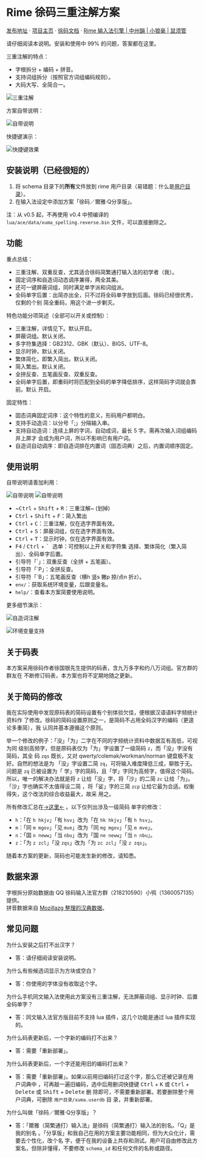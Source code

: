 # Rime 徐码三重注解方案

[发布地址](https://github.com/Ace-Who/rime-xuma-spelling) ·
[项目主页](https://ace-who.github.io/rime-xuma-spelling/) ·
[徐码文档](https://www.xumax.top) ·
[Rime 输入法引擎 | 中州韻 | 小狼毫 | 鼠须管](https://rime.im/)

请仔细阅读本说明。安装和使用中 99% 的问题，答案都在这里。

三重注解的特点：

- 字根拆分 + 编码 + 拼音。
- 支持词组拆分（按照官方词组编码规则）。
- 大码大写、全简合一。

![三重注解](demo/tripple_comment.png)

方案自带说明：

![自带说明](demo/help.gif)

快捷键演示：

![快捷键效果](demo/shortcut_keys.gif)

## 安装说明（已经很短的）

1. 将 schema 目录下的**所有**文件放到 rime 用户目录（易错题：什么是[用户目录](
  https://github.com/rime/home/wiki/UserData)）。
2. 在输入法设定中添加方案「徐码／爾雅·Q分享版」。

注：从 v0.5 起，不再使用 v0.4 中预编译的
`lua/ace/data/xuma_spelling.reverse.bin` 文件，可以直接删除之。

## 功能

重点总结：

- 三重注解、双重反查，尤其适合徐码简繁通打输入法的初学者（我）。
- 固定词序和自造词动态调序兼得，两全其美。
- 还可一键屏蔽词组，同时满足单字派和词组派。
- 全码单字后置：出简亦出全，只不过将全码单字放到后面。徐码已经很优秀，仅剩的个别
简全重码，用这个进一步剿灭。

特色功能分项简述（全部可以开关或控制）：

- 三重注解，详情见下。默认开启。
- 屏蔽词组。默认关闭。
- 多字符集选择：GB2312、GBK（默认）、BIG5、UTF-8。
- 显示时钟，默认关闭。
- 繁体简化，即繁入简出。默认关闭。
- 简入繁出。默认关闭。
- 全拼反查、五笔画反查、双重反查。
- 全码单字后置，即重码时将匹配到全码的单字降低排序，这样简码字词就会靠前。默认
开启。

固定特性：

- 固态词典固定词序：这个特性的意义，形码用户都明白。
- 支持手动造词：以分号「;」分隔输入串。
- 支持自动造词：连续上屏的字词，自动成词，最长 5 字。需再次输入词组编码并上屏才
会成为用户词，所以不影响已有用户词。
- 自造词自动调序：即自造词排在内置词（固态词典）之后，内置词顺序固定。

## 使用说明

自带说明请善加利用：

![自带说明](demo/help.shortcut_keys.png)
![自带说明](demo/help.reverse_lookup.png)

- ~<kbd>Ctrl</kbd> + <kbd>Shift</kbd> + <kbd>R</kbd>：三重注解~ (划掉)
- <kbd>Ctrl</kbd> + <kbd>Shift</kbd> + <kbd>F</kbd>：简入繁出
- <kbd>Ctrl</kbd> + <kbd>C</kbd>：三重注解，仅在选字界面有效。
- <kbd>Ctrl</kbd> + <kbd>S</kbd>：屏蔽词组，仅在选字界面有效。
- <kbd>Ctrl</kbd> + <kbd>T</kbd>：显示时钟，仅在选字界面有效。
- <kbd>F4</kbd> / <kbd>Ctrl</kbd> + <kbd>\` </kbd> 选单：可控制以上开关和字符集
选择、繁体简化（繁入简出）、全码单字后置。
- 引导符「\`」：双重反查（全拼 + 五笔画）。
- 引导符「\`P」：全拼反查。
- 引导符「\`B」：五笔画反查（横h 竖s 撇p 捺/点n 折z）。
- `env/`：获取系统环境变量，后跟变量名。
- `help/`：查看本方案简要使用说明。

更多细节演示：

![自造词注解](demo/user_dict_comment.png)

![环境变量支持](demo/environment_variable.png)

## 关于码表

本方案采用徐码作者徐国银先生提供的码表，含九万多字和约八万词组。官方群的群友在
不断修订码表，本方案也将不定期地随之更新。

## 关于简码的修改

我在实际使用中发现原码表的简码设置有个别体验欠佳，便根据汉语语料字频统计资料作
了修改。徐码的简码设置原则之一，是简码不占用全码汉字的编码（更遑论多重简），我
认同并基本遵循这个原则。

举一个修改的例子：「没」「为」二字在不同的字频统计资料中数据互有高低，可视为同
级别高频字，但是原码表仅为「为」字设置了一级简码 `z`，而「没」字没有简码，其全
码 `zqs` 既长，又对 qwerty/colemak/workman/norman 键盘极不友好。自然的想法是为
「没」字设置二简 `zq`，可将输入难度降低三成，聊胜于无。问题是 `zq` 已被设置为「
学」字的简码，且「学」字同为高频字，值得这个简码。所以，唯一的解决办法就是将
`z` 让给「没」字，将「沙」的二简 `zc` 让给「为」。「沙」字也确实不太值得设二简
，将「娑」字的三简 `zcp` 让给它最为合适。权衡得失，这个改法的综合收益最大，故采
用之。

所有修改汇总在[→这里←](misc/xuma_shortcode_patch.txt) 。以下仅列出涉及一级简码
单字的修改：

- `h`：「在 `h hkjv`」「有 `hsv`」改为「在 `hk hkjv`」「有 `h hsv`」。
- `m`：「同 `m mgov`」「见 `mve`」改为「同 `mg mgov`」「见 `m mve`」。
- `n`：「国 `n neww`」「当 `nbu`」改为「国 `ne neww`」「当 `n nbu`」。
- `z`：「为 `z zcl`」「没 `zqs`」改为「为 `zc zcl`」「没 `z zqs`」。

随着本方案的更新，简码也可能发生新的修改，请知悉。

## 数据来源

字根拆分原始数据由 QQ 徐码输入法官方群（218210590）小鸮（1360057135）提供。  
拼音数据来自 [Mozillazg 整理的汉典数据](https://github.com/mozillazg/pinyin-data)。  

## 常见问题

为什么安装之后打不出汉字？
- 答：请仔细阅读安装说明。

为什么有些候选词显示为方块或空白？
- 答：你使用的字体没有收取这个字。

为什么手机同文输入法使用此方案没有三重注解，无法屏蔽词组、显示时钟、后置
全码单字？
- 答：同文输入法官方版目前不支持 lua 插件，这几个功能是通过 lua 插件实现的。

为什么码表更新后，一个字新的编码打不出来？
- 答：需要「重新部署」。

为什么码表更新后，一个字还能用旧的编码打出来？
- 答：需要「重新部署」。如果以前用旧编码打过这个字，那么它还被记录在用户词典中
，可再敲一遍旧编码，选中后用删词快捷键 <kbd>Ctrl</kbd> + <kbd>K</kbd> 或
<kbd>Ctrl</kbd> + <kbd>Delete</kbd> 或 <kbd>Shift</kbd> + <kbd>Delete</kbd> 删
除即可，不需要重新部署。若要删除整个用户词典，可删除 `用户目录/xuma.userdb` 目
录，并重新部署。

为什么叫做「徐码／爾雅·Q分享版」？
- 答：「爾雅（简繁通打）输入法」是徐码（简繁通打）输入法的别名。「Q」是我的别名
。「分享版」和我自己在用的方案主要功能相同，但为大众化计，需要去个性化，改个名
字，便于在我的设备上共存和测试。用户可自由修改此方案名，但除非懂得，不要修改
`schema_id` 和任何文件的名称或路径。
